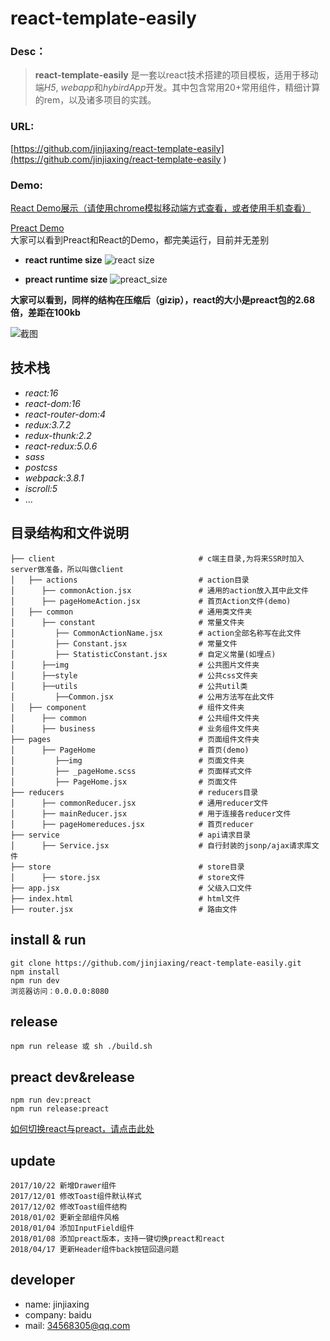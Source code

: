 react-template-easily
===


### Desc：
>**react-template-easily** 是一套以react技术搭建的项目模板，适用于移动端*H5*, *webapp*和*hybirdApp*开发。其中包含常用20+常用组件，精细计算的rem，以及诸多项目的实践。

### URL:
[https://github.com/jinjiaxing/react-template-easily](https://github.com/jinjiaxing/react-template-easily  )

### Demo:
[React Demo展示（请使用chrome模拟移动端方式查看，或者使用手机查看）](https://jinjiaxing.github.io/react-template-easily/demo/component/index.html#/test) 

[Preact Demo](https://jinjiaxing.github.io/react-template-easily/demo/preact/index.html#/test)    
大家可以看到Preact和React的Demo，都完美运行，目前并无差别 

- **react runtime size**
![react size](http://wx3.sinaimg.cn/mw690/dc462c65ly1fncnyzb1fmj21ac07idhs.jpg) 

- **preact runtime size**
![preact_size](http://wx4.sinaimg.cn/mw690/dc462c65ly1fncnyyu50tj21ag08040k.jpg) 
 
**大家可以看到，同样的结构在压缩后（gizip），react的大小是preact包的2.68倍，差距在100kb**



![截图](http://wx4.sinaimg.cn/mw690/dc462c65ly1fn2iivrwysg20ab0i5qj0.gif)

## 技术栈 ##
* _react:16_
* _react-dom:16_
* _react-router-dom:4_
* _redux:3.7.2_
* _redux-thunk:2.2_
* _react-redux:5.0.6_
* _sass_
* _postcss_
* _webpack:3.8.1_
* _iscroll:5_
* ...

	
## 目录结构和文件说明 ##
	├── client                                # c端主目录,为将来SSR时加入server做准备，所以叫做client
	│   ├── actions                           # action目录
	│      ├── commonAction.jsx               # 通用的action放入其中此文件
	│      ├── pageHomeAction.jsx             # 首页Action文件(demo)  
	│   ├── common                            # 通用类文件夹
	│      ├── constant                       # 常量文件夹
	│         ├── CommonActionName.jsx        # action全部名称写在此文件
	│         ├── Constant.jsx                # 常量文件
	│         ├── StatisticConstant.jsx       # 自定义常量(如埋点)
	│      ├──img                             # 公共图片文件夹
	│      ├──style                           # 公共css文件夹
	│      ├──utils                           # 公共util类
	│         ├──Common.jsx                   # 公用方法写在此文件 
	│   ├── component                         # 组件文件夹
	│      ├── common                         # 公共组件文件夹
	│      ├── business                       # 业务组件文件夹  
	├── pages                                 # 页面组件文件夹
	│      ├── PageHome                       # 首页(demo)
	│         ├──img                          # 页面文件夹
	│         ├── _pageHome.scss              # 页面样式文件
	│         ├── PageHome.jsx                # 页面文件  
	├── reducers                              # reducers目录
	│      ├── commonReducer.jsx              # 通用reducer文件
	│      ├── mainReducer.jsx                # 用于连接各reducer文件
	│      ├── pageHomereduces.jsx            # 首页reducer  
	├── service                               # api请求目录
	│      ├── Service.jsx                    # 自行封装的jsonp/ajax请求库文件  
	├── store                                 # store目录
	│      ├── store.jsx                      # store文件 
	├── app.jsx                               # 父级入口文件
	├── index.html                            # html文件
	├── router.jsx                            # 路由文件
	
			
	
	

## install & run ##

	git clone https://github.com/jinjiaxing/react-template-easily.git
	npm install
	npm run dev
	浏览器访问：0.0.0.0:8080
	

## release ##
	npm run release 或 sh ./build.sh 
	
## preact dev&release ## 
	npm run dev:preact
	npm run release:preact
[如何切换react与preact，请点击此处](https://github.com/jinjiaxing/react-template-easily/issues/10) 
	
## update ##
	2017/10/22 新增Drawer组件
	2017/12/01 修改Toast组件默认样式
	2017/12/02 修改Toast组件结构
	2018/01/02 更新全部组件风格
	2018/01/04 添加InputField组件
	2018/01/08 添加preact版本，支持一键切换preact和react
	2018/04/17 更新Header组件back按钮回退问题


## developer ##
* name: jinjiaxing
* company: baidu
* mail: 34568305@qq.com





